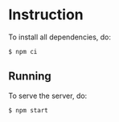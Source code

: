 # Instruction
To install all dependencies, do:
```
$ npm ci
```

## Running
To serve the server, do:
```
$ npm start
```
